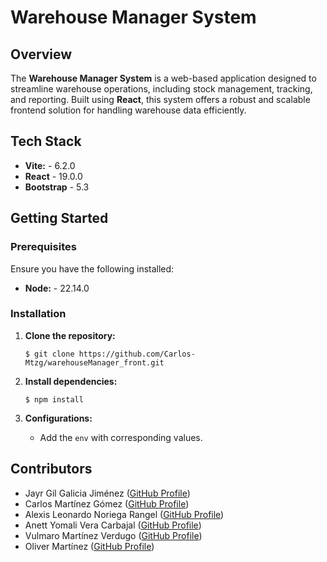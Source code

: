 # Warehouse Manager System

## Overview
The **Warehouse Manager System** is a web-based application designed to streamline warehouse operations, including stock management, tracking, and reporting. Built using **React**, this system offers a robust and scalable frontend solution for handling warehouse data efficiently.

## Tech Stack
- **Vite:** - 6.2.0
- **React** - 19.0.0
- **Bootstrap** - 5.3


## Getting Started
### Prerequisites
Ensure you have the following installed:
- **Node:** - 22.14.0

### Installation
1. **Clone the repository:**
   ```
   $ git clone https://github.com/Carlos-Mtzg/warehouseManager_front.git
   ```

2. **Install dependencies:**
   ```
   $ npm install
   ```
3. **Configurations:**
    - Add the `env` with corresponding values.

    
## Contributors
- Jayr Gil Galicia Jiménez ([GitHub Profile](https://github.com/JayrGilGaliciaJimenez))
- Carlos Martínez Gómez ([GitHub Profile](https://github.com/Carlos-Mtzg))
- Alexis Leonardo Noriega Rangel ([GitHub Profile](https://github.com/Leo-Noriega))
- Anett Yomali Vera Carbajal ([GitHub Profile](https://github.com/AnettVera))
- Vulmaro Martínez Verdugo ([GitHub Profile](https://github.com/VulmaroMartinez))
- Oliver Martínez ([GitHub Profile](https://github.com/OliverVlqz))
